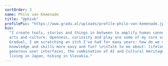 ```yaml
---
sortOrder: 3
name: Philo van Kemenade
title: "@phivk"
profilePic: "https://www.gradu.al/uploads/profile-philo-van-kemenade.jpg"
bio:
  "I create tools, stories and things in between to amplify human connection with
  arts and culture. Openness, curiosity and play are some of my core values. With
  Gradual, I am scratching an itch I've had for many years: how do we make exchanging
  knowledge and skills more easy and fun? \n\nTalk to me about: lifelong learning,
  generous user interfaces, the combination of AI and Cultural Heritage, handstands,
  living in Japan, hiking in Slovakia."
---
```

